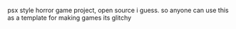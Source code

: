 psx style horror game project, open source i guess. so anyone can use this as a template for making games
its glitchy
